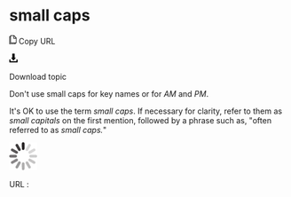 # small caps

![Copy URL](media/small-caps/Copy.png)
Copy URL

![Download](media/small-caps/Download.png)

Download topic

Don't use small caps for key names or for *AM* and *PM*. 

It's OK to use the term *small caps*. If necessary for clarity, refer to them as *small capitals* on the first mention, followed by a phrase such as, "often referred to as *small caps.*"

![In progress](media/small-caps/activity-large.gif)

URL :
